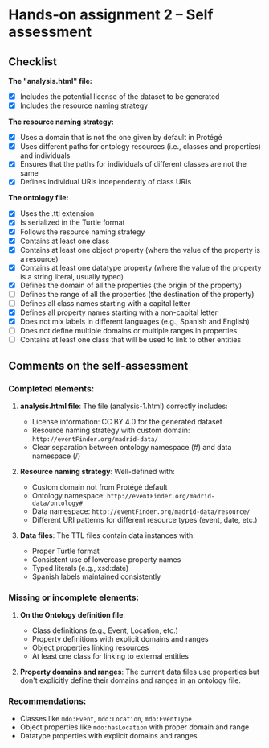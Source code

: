 # Hands-on assignment 2 – Self assessment

## Checklist

**The "analysis.html" file:**

- [x] Includes the potential license of the dataset to be generated
- [x] Includes the resource naming strategy

**The resource naming strategy:**

- [x] Uses a domain that is not the one given by default in Protégé
- [x] Uses different paths for ontology resources (i.e., classes and properties) and individuals
- [x] Ensures that the paths for individuals of different classes are not the same
- [x] Defines individual URIs independently of class URIs

**The ontology file:**

- [x] Uses the .ttl extension
- [x] Is serialized in the Turtle format
- [x] Follows the resource naming strategy
- [x] Contains at least one class
- [x] Contains at least one object property (where the value of the property is a resource)
- [x] Contains at least one datatype property (where the value of the property is a string literal, usually typed)
- [x] Defines the domain of all the properties (the origin of the property)
- [ ] Defines the range of all the properties (the destination of the property)
- [ ] Defines all class names starting with a capital letter
- [x] Defines all property names starting with a non-capital letter
- [x] Does not mix labels in different languages (e.g., Spanish and English)
- [ ] Does not define multiple domains or multiple ranges in properties
- [ ] Contains at least one class that will be used to link to other entities

## Comments on the self-assessment

### Completed elements:

1. **analysis.html file**: The file (analysis-1.html) correctly includes:
   - License information: CC BY 4.0 for the generated dataset
   - Resource naming strategy with custom domain: `http://eventFinder.org/madrid-data/`
   - Clear separation between ontology namespace (#) and data namespace (/)

2. **Resource naming strategy**: Well-defined with:
   - Custom domain not from Protégé default
   - Ontology namespace: `http://eventFinder.org/madrid-data/ontology#`
   - Data namespace: `http://eventFinder.org/madrid-data/resource/`
   - Different URI patterns for different resource types (event, date, etc.)

3. **Data files**: The TTL files contain data instances with:
   - Proper Turtle format
   - Consistent use of lowercase property names
   - Typed literals (e.g., xsd:date)
   - Spanish labels maintained consistently

### Missing or incomplete elements:

1. **On the Ontology definition file**:
   - Class definitions (e.g., Event, Location, etc.)
   - Property definitions with explicit domains and ranges
   - Object properties linking resources
   - At least one class for linking to external entities

2. **Property domains and ranges**: The current data files use properties but don't explicitly define their domains and ranges in an ontology file.

### Recommendations:

- Classes like `mdo:Event`, `mdo:Location`, `mdo:EventType`
- Object properties like `mdo:hasLocation` with proper domain and range
- Datatype properties with explicit domains and ranges
